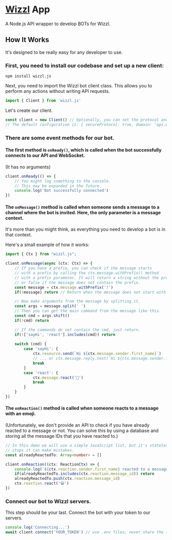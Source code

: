# [Wizzl](https://wizzl.co) App

A Node.js API wrapper to develop BOTs for Wizzl.

## How It Works

It's designed to be really easy for any developer to use.

### First, you need to install our codebase and set up a new client:

```shell
npm install wizzl.js
```

Next, you need to import the Wizzl bot client class. This allows you to perform any actions without writing API requests.

```typescript
import { Client } from 'wizzl.js'
```

Let's create our client.

```typescript
const client = new Client() // Optionally, you can set the protocol and domain as an object.
// The default configuration is: { secureProtocol: true, domain: 'api.wizzl.co' } 
```

### There are some event methods for our bot.

#### The first method is `onReady()`, which is called when the bot successfully connects to our API and WebSocket. 
(It has no arguments)

```typescript
client.onReady(() => {
    // You might log something to the console.
    // This may be expanded in the future.
    console.log('Bot successfully connected')
})
```

#### The `onMessage()` method is called when someone sends a message to a channel where the bot is invited. Here, the only parameter is a message context. 
It's more than you might think, as everything you need to develop a bot is in that context.

Here's a small example of how it works:
```typescript
import { Ctx } from "wizzl.js";

client.onMessage(async (ctx: Ctx) => {
    // If you have a prefix, you can check if the message starts
    // with a prefix by calling the ctx.message.withPrefix() method
    // with a prefix parameter. It will return a string without the prefix
    // or false if the message does not contain the prefix.
    const message = ctx.message.withPrefix('!')
    if(!message) return // Return when the message does not start with the prefix

    // Now make arguments from the message by splitting it.
    const args = message.split(' ')
    // Then you can get the main command from the message like this.
    const cmd = args.shift()
    if(!cmd) return

    // If the commands do not contain the cmd, just return.
    if(!['sayHi', 'react'].includes(cmd)) return
    
    switch (cmd) {
        case 'sayHi': {
            ctx.resource.send(`Hi ${ctx.message.sender.first_name}`)
            // ... or ctx.message.reply.text(`Hi ${ctx.message.sender.first_name}`)
            break
        }
        case 'react': {
            ctx.message.react('🚀')
            break
        }
    }
})
```

#### The `onReaction()` method is called when someone reacts to a message with an emoji.
(Unfortunately, we don't provide an API to check if you have already reacted to a message or not. You can solve this by using a database and storing all the message IDs that you have reacted to.)

```typescript
// In this demo we will use a simple JavaScript list, but it's stateless, so when the bot
// stops it can make mistakes.
const alreadyReactedTo: Array<number> = []

client.onReaction((ctx: ReactionCtx) => {
    console.log(`${ctx.reaction.sender.first_name} reacted to a message with ID: ${ctx.reaction.message_id}`)
    if(alreadyReactedTo.includes(ctx.reaction.message_id)) return
    alreadyReactedTo.push(ctx.reaction.message_id)
    ctx.reaction.react('😁')
})
```

### Connect our bot to Wizzl servers.

This step should be your last. Connect the bot with your token to our servers.

```typescript
console.log('Connecting...')
await client.connect('YOUR_TOKEN') // use .env files, never share the token with anyone
```